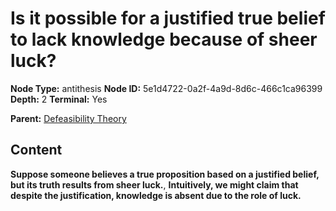 # Is it possible for a justified true belief to lack knowledge because of sheer luck?

**Node Type:** antithesis
**Node ID:** 5e1d4722-0a2f-4a9d-8d6c-466c1ca96399
**Depth:** 2
**Terminal:** Yes

**Parent:** [Defeasibility Theory](defeasibility-theory.md)

## Content

**Suppose someone believes a true proposition based on a justified belief, but its truth results from sheer luck.**, **Intuitively, we might claim that despite the justification, knowledge is absent due to the role of luck.**
